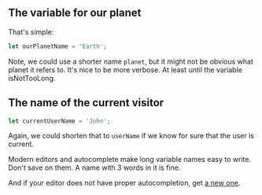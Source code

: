 ## The variable for our planet

That's simple:

```js
let ourPlanetName = 'Earth';
```

Note, we could use a shorter name `planet`, but it might not be obvious what planet it refers to. It's nice to be more verbose. At least until the variable isNotTooLong.

## The name of the current visitor

```js
let currentUserName = 'John';
```

Again, we could shorten that to `userName` if we know for sure that the user is current.

Modern editors and autocomplete make long variable names easy to write. Don't save on them. A name with 3 words in it is fine.

And if your editor does not have proper autocompletion, get [a new one](/code-editors).
